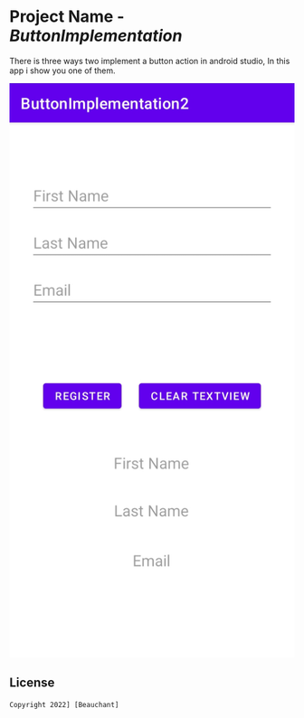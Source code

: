 # Project Name - *ButtonImplementation*

There is three ways two implement a button action in android studio,
In this app i show you one of them.


<img src='https://github.com/Beauchant/ButtonImplementation2/blob/master/buttonImplementation2.png' title='buttonImplementation' width='' alt='Video Walkthrough' />

## License

    Copyright 2022] [Beauchant]
